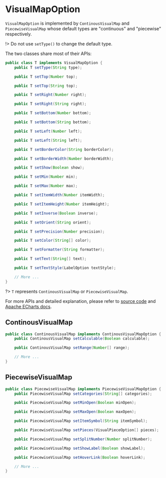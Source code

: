 # VisualMapOption

`VisualMapOption` is implemented by `ContinousVisualMap` and `PiecewiseVisualMap` whose default types are "continuous" and "piecewise" respectively.

!> Do not use `setType()` to change the default type.

The two classes share most of their APIs:

```java
public class T implements VisualMapOption {
    public T setType(String type);

    public T setTop(Number top);

    public T setTop(String top);

    public T setRight(Number right);

    public T setRight(String right);

    public T setBottom(Number bottom);

    public T setBottom(String bottom);

    public T setLeft(Number left);

    public T setLeft(String left);

    public T setBorderColor(String borderColor);

    public T setBorderWidth(Number borderWidth);

    public T setShow(Boolean show);

    public T setMin(Number min);

    public T setMax(Number max);

    public T setItemWidth(Number itemWidth);

    public T setItemHeight(Number itemHeight);

    public T setInverse(Boolean inverse);

    public T setOrient(String orient);

    public T setPrecision(Number precision);

    public T setColor(String[] color);

    public T setFormatter(String formatter);

    public T setText(String[] text);

    public T setTextStyle(LabelOption textStyle);

    // More ...
}
```

?> `T` represents `ContinousVisualMap` or `PiecewiseVisualMap`.

For more APIs and detailed explanation, please refer to [source code](https://github.com/ECharts-Java/ECharts-Java/tree/master/src/main/java/org/icepear/echarts/components/visualMap) and [Apache ECharts docs](https://echarts.apache.org/en/option.html#visualMap).

## ContinousVisualMap

```java
public class ContinousVisualMap implements ContinousVisualMapOption {
    public ContinousVisualMap setCalculable(Boolean calculable);

    public ContinousVisualMap setRange(Number[] range);

    // More ...
}
```

## PiecewiseVisualMap

```java
public class PiecewiseVisualMap implements PiecewiseVisualMapOption {
    public PiecewiseVisualMap setCategories(String[] categories);

    public PiecewiseVisualMap setMinOpen(Boolean minOpen);

    public PiecewiseVisualMap setMaxOpen(Boolean maxOpen);

    public PiecewiseVisualMap setItemSymbol(String itemSymbol);

    public PiecewiseVisualMap setPieces(VisualPieceOption[] pieces);

    public PiecewiseVisualMap setSplitNumber(Number splitNumber);

    public PiecewiseVisualMap setShowLabel(Boolean showLabel);

    public PiecewiseVisualMap setHoverLink(Boolean hoverLink);

    // More ...
}
```
